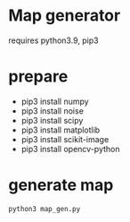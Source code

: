 # Map generator
requires python3.9, pip3

# prepare

- pip3 install numpy
- pip3 install noise
- pip3 install scipy
- pip3 install matplotlib
- pip3 install scikit-image
- pip3 install opencv-python

# generate map
`python3 map_gen.py`
